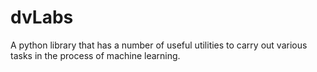 # dvLabs
A python library that has a number of useful utilities to carry out various tasks in the process of machine learning.

